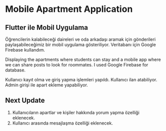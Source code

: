 # Mobile Apartment Application
## Flutter ile Mobil Uygulama
Öğrencilerin kalabileceği daireleri ve oda arkadaşı aramak için gönderileri paylaşabileceğimiz bir mobil uygulama gösteriliyor. Veritabanı için Google Firebase kullandım.

Displaying the apartments where students can stay and a mobile app where we can share posts to look for roommates. I used Google Firebase for database.

Kullanıcı kayıt olma ve giriş yapma işlemleri yapıldı. Kullanıcı ilan atabiliyor. Admin girişi ile apart ekleme yapabiliyor. 
## Next Update
1. Kullanıcıların apartlar ve kişiler hakkında yorum yapma özelliği eklenecek.
2. Kullanıcı arasında mesajlaşma özelliği eklenecek. 

